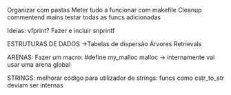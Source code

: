 Organizar com pastas
Meter tudo a funcionar com makefile
Cleanup commentend mains
testar todas as funcs adicionadas

Ideias:
vfprint?
Fazer e incluir snprintf

ESTRUTURAS DE DADOS
->Tabelas de dispersão
Árvores
    Retrievals


ARENAS:
Fazer um macro:
    #define my_malloc malloc
    -> internamente vai usar uma arena global


STRINGS:
melhorar código para utilizador de strings:
funcs como cstr_to_str deviam ser internas
